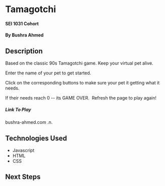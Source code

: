 # Tamagotchi 
#### SEI 1031 Cohort
#### By Bushra Ahmed

## Description
Based on the classic 90s Tamagotchi game. Keep your virtual pet alive. 

Enter the name of your pet to get started.
<img>

Click on the corresponding buttons to make sure your pet it getting what it needs.
<img>

If their needs reach 0 -- its GAME OVER.
<img>
Refresh the page to play again!

##### Link To Play
bushra-ahmed.com .n.

## Technologies Used
* Javascript
* HTML
* CSS

## Next Steps
